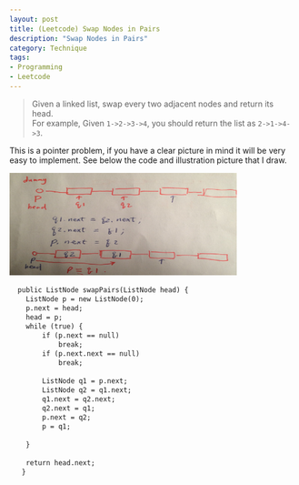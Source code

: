 ```yaml
--- 
layout: post
title: (Leetcode) Swap Nodes in Pairs
description: "Swap Nodes in Pairs"
category: Technique
tags: 
- Programming 
- Leetcode
---
```




> Given a linked list, swap every two adjacent nodes and return its head.  
> For example, Given `1->2->3->4`, you should return the list as `2->1->4->3`.


This is a pointer problem, if you have a clear picture in mind it will be very easy to implement. See below the code and illustration picture that I draw.


<img src="/assets/images/2014/07/15/pointer.png" alt="pointer" style="width: 400px; height: 180px;"/>




      public ListNode swapPairs(ListNode head) {
        ListNode p = new ListNode(0);
        p.next = head;
        head = p;
        while (true) {
            if (p.next == null)
                break;
            if (p.next.next == null)
                break;

            ListNode q1 = p.next;
            ListNode q2 = q1.next;
            q1.next = q2.next;
            q2.next = q1;
            p.next = q2;
            p = q1;

        }

        return head.next;
       }
